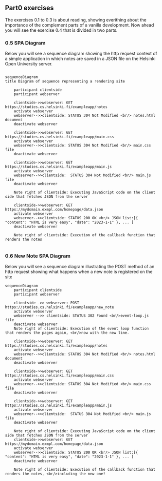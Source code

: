 ## Part0 exercises

The exercises 0.1 to 0.3 is about reading, showing everithing about the importance of the complement parts of a vanilla development. Now ahead you will see the exercise 0.4 that is divided in two parts.

### 0.5 SPA Diagram
Below you will see a sequence diagram showing the http request context of a simple application in which notes are saved in a JSON file on the Helsinki Open University server.



````mermaid

sequenceDiagram
title Diagram of sequence representing a rendering site

    participant clientside
    participant webserver

    clientside->>webserver: GET https://studies.cs.helsinki.fi/exampleapp/notes
    activate webserver
    webserver-->>clientside: STATUS 304 Not Modified <br/> notes.html document 
    deactivate webserver

    clientside->>webserver: GET https://studies.cs.helsinki.fi/exampleapp/main.css
    activate webserver
    webserver-->>clientside: STATUS 304 Not Modified <br/> main.css file 
    deactivate webserver

    clientside->>webserver: GET https://studies.cs.helsinki.fi/exampleapp/main.js
    activate webserver
    webserver-->>clientside:  STATUS 304 Not Modified <br/> main.js file
    deactivate webserver

    Note right of clientside: Executing JavaScript code on the client side that fetches JSON from the server

    clientside->>webserver: GET https://mydomain.exmpl.com/homepage/data.json
    activate webserver
    webserver-->>clientside: STATUS 200 OK <br/> JSON list:[{ "content": "HTML is very easy", "date": "2023-1-1" }, ... ]
    deactivate webserver

    Note right of clientside: Execution of the callback function that renders the notes
    
`````
### 0.6 New Note SPA Diagram
Below you will see a sequence diagram illustrating the POST method of an http request showing what happens when a new note is registered on the site

````mermaid
sequenceDiagram
    participant clientside
    participant webserver

    clientside ->> webserver: POST https://studies.cs.helsinki.fi/exampleapp/new_note
    activate webserver
    webserver -->> clientside: STATUS 302 Found <br/>event-loop.js file
    deactivate webserver
    Note right of clientside: Execution of the event loop function that renders the pages again, <br/>now with the new line.

    clientside->>webserver: GET https://studies.cs.helsinki.fi/exampleapp/notes
    activate webserver
    webserver-->>clientside: STATUS 304 Not Modified <br/> notes.html document 
    deactivate webserver

    clientside->>webserver: GET https://studies.cs.helsinki.fi/exampleapp/main.css
    activate webserver
    webserver-->>clientside: STATUS 304 Not Modified <br/> main.css file 
    deactivate webserver

    clientside->>webserver: GET https://studies.cs.helsinki.fi/exampleapp/main.js
    activate webserver
    webserver-->>clientside:  STATUS 304 Not Modified <br/> main.js file
    deactivate webserver

    Note right of clientside: Executing JavaScript code on the client side that fetches JSON from the server
    clientside->>webserver: GET https://mydomain.exmpl.com/homepage/data.json
    activate webserver
    webserver-->>clientside: STATUS 200 OK <br/> JSON list:[{ "content": "HTML is very easy", "date": "2023-1-1" }, ... ]
    deactivate webserver

    Note right of clientside: Execution of the callback function that renders the notes, <br/>including the new one!

````